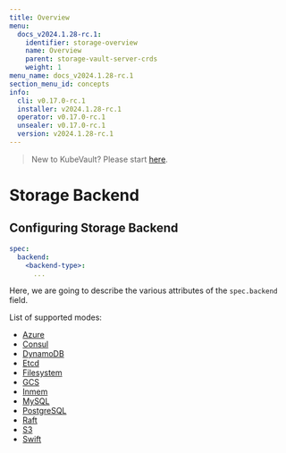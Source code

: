 ```yaml
---
title: Overview
menu:
  docs_v2024.1.28-rc.1:
    identifier: storage-overview
    name: Overview
    parent: storage-vault-server-crds
    weight: 1
menu_name: docs_v2024.1.28-rc.1
section_menu_id: concepts
info:
  cli: v0.17.0-rc.1
  installer: v2024.1.28-rc.1
  operator: v0.17.0-rc.1
  unsealer: v0.17.0-rc.1
  version: v2024.1.28-rc.1
---
```


> New to KubeVault? Please start [here](/docs/v2024.1.28-rc.1/concepts/README).

# Storage Backend

## Configuring Storage Backend

```yaml
spec:
  backend:
    <backend-type>:
      ...
```

Here, we are going to describe the various attributes of the `spec.backend` field.

List of supported modes:

- [Azure](/docs/v2024.1.28-rc.1/concepts/vault-server-crds/storage/azure)
- [Consul](/docs/v2024.1.28-rc.1/concepts/vault-server-crds/storage/consul)
- [DynamoDB](/docs/v2024.1.28-rc.1/concepts/vault-server-crds/storage/dynamodb)
- [Etcd](/docs/v2024.1.28-rc.1/concepts/vault-server-crds/storage/etcd)
- [Filesystem](/docs/v2024.1.28-rc.1/concepts/vault-server-crds/storage/filesystem)
- [GCS](/docs/v2024.1.28-rc.1/concepts/vault-server-crds/storage/gcs)
- [Inmem](/docs/v2024.1.28-rc.1/concepts/vault-server-crds/storage/inmem)
- [MySQL](/docs/v2024.1.28-rc.1/concepts/vault-server-crds/storage/mysql)
- [PostgreSQL](/docs/v2024.1.28-rc.1/concepts/vault-server-crds/storage/postgresql)
- [Raft](/docs/v2024.1.28-rc.1/concepts/vault-server-crds/storage/raft)
- [S3](/docs/v2024.1.28-rc.1/concepts/vault-server-crds/storage/s3)
- [Swift](/docs/v2024.1.28-rc.1/concepts/vault-server-crds/storage/swift)
